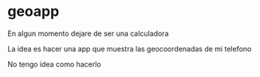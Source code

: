 # geoapp

En algun momento dejare de ser una calculadora

La idea es hacer una app que muestra las geocoordenadas de mi telefono

No tengo idea como hacerlo